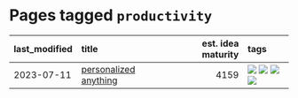 # Pages tagged `productivity`

|last_modified|title|est. idea maturity|tags
|:---|:---|---:|:---|
|2023-07-11|[personalized anything](../personalized_anything.md)|4159|[![](https://img.shields.io/badge/tag-gdpr_data_export-a3a5e9)](../tags/gdpr_data_export.md) [![](https://img.shields.io/badge/tag-llm-f1c85)](../tags/llm.md) [![](https://img.shields.io/badge/tag-personalization-a682e)](../tags/personalization.md) [![](https://img.shields.io/badge/tag-productivity-1661bc)](../tags/productivity.md)|